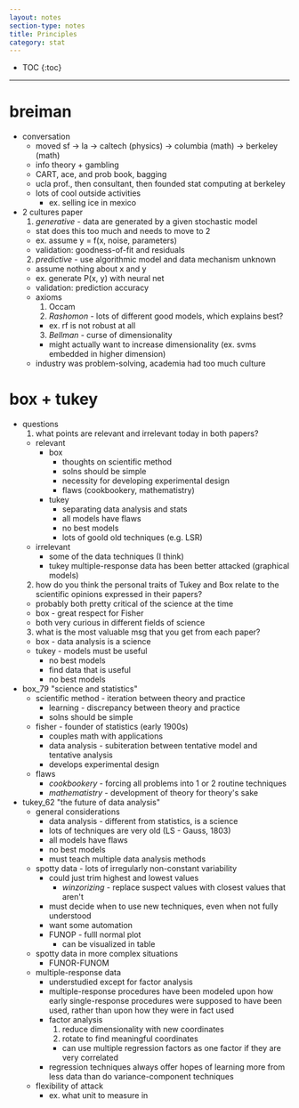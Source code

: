 ```yaml
---
layout: notes
section-type: notes
title: Principles
category: stat
---
```

* TOC
{:toc}

---

# breiman
- conversation
  - moved sf -> la -> caltech (physics) -> columbia (math) -> berkeley (math)
  - info theory + gambling
  - CART, ace, and prob book, bagging
  - ucla prof., then consultant, then founded stat computing at berkeley
  - lots of cool outside activities
    - ex. selling ice in mexico
- 2 cultures paper
  1. *generative* - data are generated by a given stochastic model
    - stat does this too much and needs to move to 2
    - ex. assume y = f(x, noise, parameters)
    - validation: goodness-of-fit and residuals
  2. *predictive* - use algorithmic model and data mechanism unknown
    - assume nothing about x and y
    - ex. generate P(x, y) with neural net
    - validation: prediction accuracy
  - axioms
    1. Occam
    2. *Rashomon* - lots of different good models, which explains best?
      - ex. rf is not robust at all
    3. *Bellman* - curse of dimensionality
      - might actually want to increase dimensionality (ex. svms embedded in higher dimension)
  - industry was problem-solving, academia had too much culture


# box + tukey
- questions
  1. what points are relevant and irrelevant today in both papers? 
    - relevant
      - box
        - thoughts on scientific method
        - solns should be simple
        - necessity for developing experimental design
        - flaws (cookbookery, mathematistry)
      - tukey
        - separating data analysis and stats
        - all models have flaws
        - no best models
        - lots of goold old techniques (e.g. LSR)
    - irrelevant
      - some of the data techniques (I think)
      - tukey multiple-response data has been better attacked (graphical models)
  2. how do you think the personal traits of Tukey and Box relate to the scientific opinions expressed in their papers?
    - probably both pretty critical of the science at the time
    - box - great respect for Fisher
    - both very curious in different fields of science
  3. what is the most valuable msg that you get from each paper?
    - box - data analysis is a science
    - tukey - models must be useful
      - no best models
      - find data that is useful
      - no best models
- box_79 "science and statistics"
  - scientific method - iteration between theory and practice
    - learning - discrepancy between theory and practice
    - solns should be simple
  - fisher - founder of statistics (early 1900s)
    - couples math with applications
    - data analysis - subiteration between tentative model and tentative analysis
    - develops experimental design
  - flaws
    - *cookbookery* - forcing all problems into 1 or 2 routine techniques
    - *mathematistry* - development of theory for theory's sake
- tukey_62 "the future of data analysis"
  - general considerations
    - data analysis - different from statistics, is a science
    - lots of techniques are very old (LS - Gauss, 1803)
    - all models have flaws
    - no best models
    - must teach multiple data analysis methods
  - spotty data - lots of irregularly non-constant variability
    - could just trim highest and lowest values
      - *winzorizing* - replace suspect values with closest values that aren't
    - must decide when to use new techniques, even when not fully understood
    - want some automation
    - FUNOP - fulll normal plot
      - can be visualized in table
  - spotty data in more complex situations
    - FUNOR-FUNOM
  - multiple-response data
    - understudied except for factor analysis
    - multiple-response procedures have been modeled upon how early single-response procedures were supposed to have been used, rather than upon how they were in fact used
    - factor analysis
      1. reduce dimensionality with new coordinates
      2. rotate to find meaningful coordinates
      - can use multiple regression factors as one factor if they are very correlated
    - regression techniques always offer hopes of learning more from less data than do variance-component techniques
  - flexibility of attack
    - ex. what unit to measure in